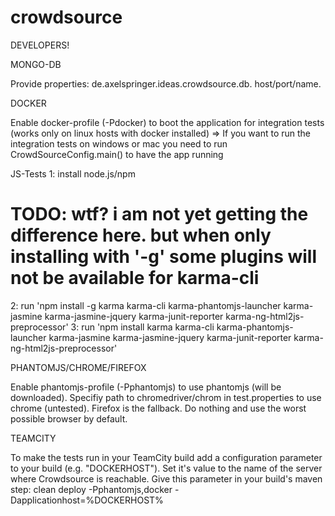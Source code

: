 crowdsource
===========

DEVELOPERS! 

MONGO-DB

Provide properties: de.axelspringer.ideas.crowdsource.db. host/port/name.

DOCKER

Enable docker-profile (-Pdocker) to boot the application for integration tests (works only on linux hosts with docker installed)
=> If you want to run the integration tests on windows or mac you need to run CrowdSourceConfig.main() to have the app running

JS-Tests
1: install node.js/npm
# TODO: wtf? i am not yet getting the difference here. but when only installing with '-g' some plugins will not be available for karma-cli
2: run 'npm install -g karma karma-cli karma-phantomjs-launcher karma-jasmine karma-jasmine-jquery karma-junit-reporter karma-ng-html2js-preprocessor'
3: run 'npm install karma karma-cli karma-phantomjs-launcher karma-jasmine karma-jasmine-jquery karma-junit-reporter karma-ng-html2js-preprocessor'


PHANTOMJS/CHROME/FIREFOX

Enable phantomjs-profile (-Pphantomjs) to use phantomjs (will be downloaded). 
Specifiy path to chromedriver/chrom in test.properties to use chrome (untested). 
Firefox is the fallback. Do nothing and use the worst possible browser by default.


TEAMCITY

To make the tests run in your TeamCity build add a configuration parameter to your build (e.g. "DOCKERHOST").
Set it's value to the name of the server where Crowdsource is reachable.
Give this parameter in your build's maven step: clean deploy -Pphantomjs,docker -Dapplicationhost=%DOCKERHOST%

